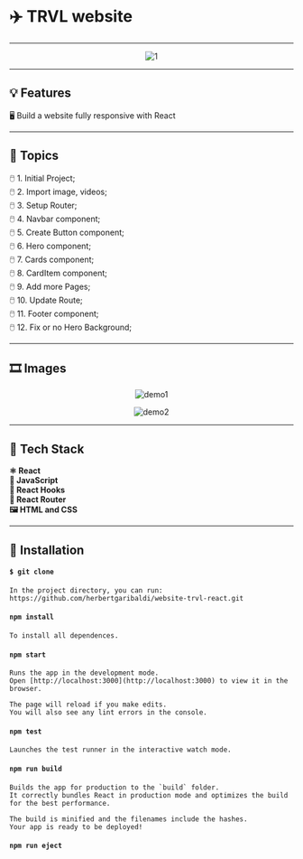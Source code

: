 # :airplane: TRVL website
---

<div id="header" width="auto" heigth="auto" align="center">

![1](https://user-images.githubusercontent.com/107329000/177229340-9af0d6f0-96a0-475b-bbd1-4d98a1c4dc62.png)

</div>

---
## :bulb: Features

:desktop_computer: Build a website fully responsive with React

---
## :pushpin: Topics

:computer_mouse: 1. Initial Project; <br>
:computer_mouse: 2. Import image, videos; <br>
:computer_mouse: 3. Setup Router; <br>
:computer_mouse: 4. Navbar component; <br>
:computer_mouse: 5. Create Button component; <br>
:computer_mouse: 6. Hero component; <br>
:computer_mouse: 7. Cards component; <br>
:computer_mouse: 8. CardItem component; <br>
:computer_mouse: 9. Add more Pages; <br>
:computer_mouse: 10. Update Route; <br>
:computer_mouse: 11. Footer component; <br>
:computer_mouse: 12. Fix or no Hero Background; <br>

---
## :film_strip: Images

<div id="images-demo" width="auto" heigth="auto" align="center">

![demo1](https://user-images.githubusercontent.com/65456535/170760138-14ec3a1e-3299-439f-870f-9ae0e3fc7664.png)

![demo2](https://user-images.githubusercontent.com/65456535/170760164-85a2b8a6-a509-42ef-9ca6-51d9dace2760.png)

</div>

---
## :hammer: Tech Stack

**:atom_symbol: React** <br>
**:orange_book: JavaScript** <br>
**:wrench: React Hooks** <br>
**:compass: React Router** <br>
**:framed_picture: HTML and CSS** <br>

---
## :open_book: Installation

#### `$ git clone `
 
    In the project directory, you can run: https://github.com/herbertgaribaldi/website-trvl-react.git

#### `npm install`

    To install all dependences.
 
#### `npm start`
 
    Runs the app in the development mode.
    Open [http://localhost:3000](http://localhost:3000) to view it in the browser.
 
    The page will reload if you make edits.
    You will also see any lint errors in the console.
 
#### `npm test`
 
    Launches the test runner in the interactive watch mode.
 
#### `npm run build`
 
    Builds the app for production to the `build` folder.
    It correctly bundles React in production mode and optimizes the build for the best performance.
 
    The build is minified and the filenames include the hashes.
    Your app is ready to be deployed!
 
#### `npm run eject`
